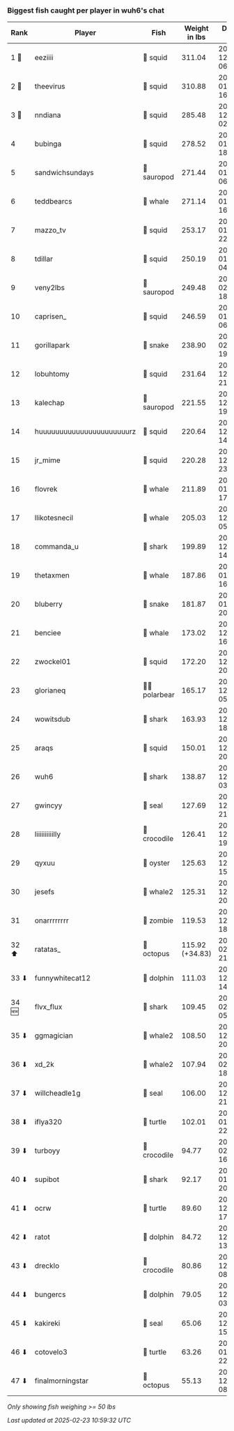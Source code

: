 ### Biggest fish caught per player in wuh6's chat
| Rank | Player | Fish | Weight in lbs | Date in UTC |
|------|--------|-----------|---------|-----|
| 1 🥇  | eeziiii | 🦑 squid | 311.04 | 2024-12-25 06:20:38 |
| 2 🥈  | theevirus | 🦑 squid | 310.88 | 2025-01-12 16:16:12 |
| 3 🥉  | nndiana | 🦑 squid | 285.48 | 2024-12-28 02:37:19 |
| 4  | bubinga | 🦑 squid | 278.52 | 2025-01-01 18:34:49 |
| 5  | sandwichsundays | 🦕 sauropod | 271.44 | 2025-01-03 06:42:24 |
| 6  | teddbearcs | 🐳 whale | 271.14 | 2025-01-03 16:31:20 |
| 7  | mazzo_tv | 🦑 squid | 253.17 | 2025-01-15 22:25:34 |
| 8  | tdillar | 🦑 squid | 250.19 | 2025-01-10 04:31:34 |
| 9  | veny2lbs | 🦕 sauropod | 249.48 | 2025-02-05 18:09:14 |
| 10  | caprisen_ | 🦑 squid | 246.59 | 2025-01-09 06:18:03 |
| 11  | gorillapark | 🐍 snake | 238.90 | 2025-02-14 19:26:53 |
| 12  | lobuhtomy | 🦑 squid | 231.64 | 2024-12-27 21:01:31 |
| 13  | kalechap | 🦕 sauropod | 221.55 | 2024-12-31 19:41:50 |
| 14  | huuuuuuuuuuuuuuuuuuuuuurz | 🦑 squid | 220.64 | 2024-12-29 14:51:46 |
| 15  | jr_mime | 🦑 squid | 220.28 | 2024-12-23 23:58:27 |
| 16  | flovrek | 🐳 whale | 211.89 | 2025-01-27 17:07:07 |
| 17  | llikotesnecil | 🐳 whale | 205.03 | 2024-12-28 05:45:39 |
| 18  | commanda_u | 🦈 shark | 199.89 | 2024-12-26 14:10:31 |
| 19  | thetaxmen | 🐳 whale | 187.86 | 2025-01-03 16:38:34 |
| 20  | bluberry | 🐍 snake | 181.87 | 2025-01-16 20:21:34 |
| 21  | benciee | 🐳 whale | 173.02 | 2024-12-23 16:35:05 |
| 22  | zwockel01 | 🦑 squid | 172.20 | 2024-12-29 20:27:30 |
| 23  | glorianeq | 🐻‍❄ polarbear | 165.17 | 2024-12-28 05:16:59 |
| 24  | wowitsdub | 🦈 shark | 163.93 | 2024-12-17 18:06:09 |
| 25  | araqs | 🦑 squid | 150.01 | 2024-12-25 20:45:00 |
| 26  | wuh6 | 🦈 shark | 138.87 | 2024-12-19 03:31:04 |
| 27  | gwincyy | 🦭 seal | 127.69 | 2024-12-17 21:24:28 |
| 28  | liiiiiiiiiilly | 🐊 crocodile | 126.41 | 2024-12-25 19:01:09 |
| 29  | qyxuu | 🦪 oyster | 125.63 | 2024-12-23 15:44:10 |
| 30  | jesefs | 🐋 whale2 | 125.31 | 2024-12-16 20:39:54 |
| 31  | onarrrrrrrr | 🧟 zombie | 119.53 | 2024-12-15 18:50:39 |
| 32 ⬆ | ratatas_ | 🐙 octopus | 115.92 (+34.83) | 2025-02-16 21:47:45 |
| 33 ⬇ | funnywhitecat12 | 🐬 dolphin | 111.03 | 2024-12-30 14:15:45 |
| 34 🆕 | flvx_flux | 🦈 shark | 109.45 | 2025-02-17 05:59:13 |
| 35 ⬇ | ggmagician | 🐋 whale2 | 108.50 | 2024-12-26 20:50:21 |
| 36 ⬇ | xd_2k | 🐋 whale2 | 107.94 | 2025-02-01 18:38:17 |
| 37 ⬇ | willcheadle1g | 🦭 seal | 106.00 | 2024-12-19 21:52:03 |
| 38 ⬇ | iflya320 | 🐢 turtle | 102.01 | 2025-01-25 22:20:43 |
| 39 ⬇ | turboyy | 🐊 crocodile | 94.77 | 2025-02-10 16:52:43 |
| 40 ⬇ | supibot | 🦈 shark | 92.17 | 2025-01-11 20:56:14 |
| 41 ⬇ | ocrw | 🐢 turtle | 89.60 | 2024-12-20 17:12:35 |
| 42 ⬇ | ratot | 🐬 dolphin | 84.72 | 2024-12-17 13:49:48 |
| 43 ⬇ | drecklo | 🐊 crocodile | 80.86 | 2024-12-17 08:12:34 |
| 44 ⬇ | bungercs | 🐬 dolphin | 79.05 | 2024-12-16 03:46:47 |
| 45 ⬇ | kakireki | 🦭 seal | 65.06 | 2024-12-15 15:01:09 |
| 46 ⬇ | cotovelo3 | 🐢 turtle | 63.26 | 2025-01-10 22:00:44 |
| 47 ⬇ | finalmorningstar | 🐙 octopus | 55.13 | 2024-12-15 08:49:41 |

_Only showing fish weighing >= 50 lbs_

_Last updated at 2025-02-23 10:59:32 UTC_